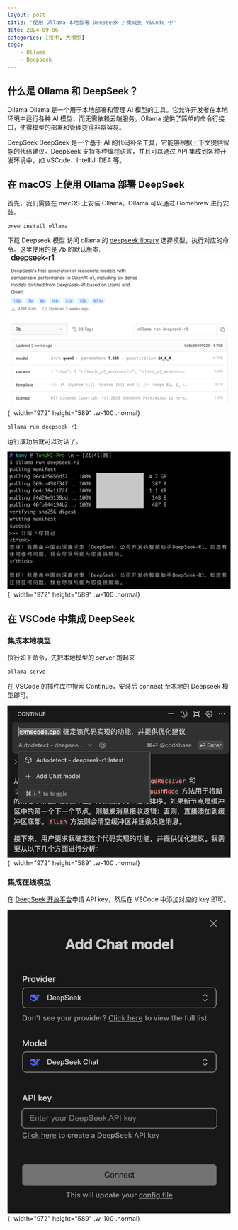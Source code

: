 ```yaml
---
layout: post
title: "使用 Ollama 本地部署 Deepseek 并集成到 VSCode 中"
date: 2024-09-06
categories: [技术, 大模型]
tags: 
    - Ollama
    - Deepseek
---
```



## 什么是 Ollama 和 DeepSeek？
Ollama
Ollama 是一个用于本地部署和管理 AI 模型的工具。它允许开发者在本地环境中运行各种 AI 模型，而无需依赖云端服务。Ollama 提供了简单的命令行接口，使得模型的部署和管理变得非常容易。

DeepSeek
DeepSeek 是一个基于 AI 的代码补全工具，它能够根据上下文提供智能的代码建议。DeepSeek 支持多种编程语言，并且可以通过 API 集成到各种开发环境中，如 VSCode、IntelliJ IDEA 等。


## 在 macOS 上使用 Ollama 部署 DeepSeek
首先，我们需要在 macOS 上安装 Ollama。Ollama 可以通过 Homebrew 进行安装。

```bash
brew install ollama
```

下载 Deepseek 模型
访问 ollama 的 [deepseek library](https://ollama.com/library/deepseek-r1)
选择模型，执行对应的命令。这里使用的是 7b 的默认版本.
![Deepseek](/assets/img/post/post-2025-02-06/deepseek.png){: width="972" height="589" .w-100 .normal}

```bash
ollama run deepseek-r1
```
运行成功后就可以对话了。

![Deepseek_run](/assets/img/post/post-2025-02-06/deepseek_run.png){: width="972" height="589" .w-100 .normal}

## 在 VSCode 中集成 DeepSeek

### 集成本地模型
执行如下命令，先把本地模型的 server 跑起来
```bash
ollama serve
```
在 VSCode 的插件库中搜索 Continue，安装后 connect 至本地的 Deepseek 模型即可。



![Deepseek_chat](/assets/img/post/post-2025-02-06/deepseek_chat.png){: width="972" height="589" .w-100 .normal}

### 集成在线模型
在 [DeepSeek 开放平台](https://platform.deepseek.com/api_keys)申请 API key，然后在 VSCode 中添加对应的 key 即可。

![Deepseek_add](/assets/img/post/post-2025-02-06/deepseek_add.png){: width="972" height="589" .w-100 .normal}
